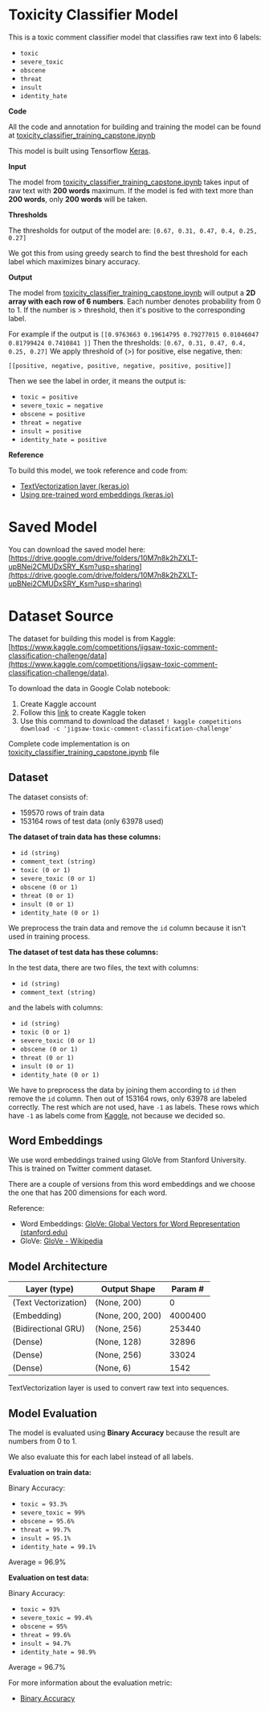 
# Toxicity Classifier Model
This is a toxic comment classifier model that classifies raw text into 6 labels:

-   `toxic`
-   `severe_toxic`
-   `obscene`
-   `threat`
-   `insult`
-   `identity_hate`

**Code**

All the code and annotation for building and training the model can be found at [toxicity_classifier_training_capstone.ipynb](https://github.com/C23-PS376/toxicity-classifier-model/blob/main/toxicity_classifier_training_capstone.ipynb)

This model is built using Tensorflow [Keras](https://keras.io/).

**Input**

The model from [toxicity_classifier_training_capstone.ipynb](https://github.com/C23-PS376/toxicity-classifier-model/blob/main/toxicity_classifier_training_capstone.ipynb) takes input of raw text with **200 words** maximum. If the model is fed with text more than **200 words**, only **200 words** will be taken.

**Thresholds**

The thresholds for output of the model are:
`[0.67, 0.31, 0.47, 0.4, 0.25, 0.27]`

We got this from using greedy search to find the best threshold for each label which maximizes binary accuracy.

**Output**

The model from [toxicity_classifier_training_capstone.ipynb](https://github.com/C23-PS376/toxicity-classifier-model/blob/main/toxicity_classifier_training_capstone.ipynb) will output a **2D array with each row of 6 numbers**. Each number denotes probability from 0 to 1. If the number is > threshold, then it's positive to the corresponding label.

For example if the output is 
`[[0.9763663 0.19614795 0.79277015 0.01046047 0.81799424 0.7410841 ]]`
Then the thresholds:
`[0.67, 0.31, 0.47, 0.4, 0.25, 0.27]`
We apply threshold of (>) for positive, else negative, then:

    [[positive, negative, positive, negative, positive, positive]]

Then we see the label in order, it means the output is:
-   `toxic = positive`
-   `severe_toxic = negative`
-   `obscene = positive`
-   `threat = negative`
-   `insult = positive`
-   `identity_hate = positive`


**Reference**

To build this model, we took reference and code from:

 - [TextVectorization layer (keras.io)](https://keras.io/api/layers/preprocessing_layers/core_preprocessing_layers/text_vectorization/)
 - [Using pre-trained word embeddings (keras.io)](https://keras.io/examples/nlp/pretrained_word_embeddings/)

# Saved Model

You can download the saved model here: [https://drive.google.com/drive/folders/10M7n8k2hZXLT-upBNei2CMUDxSRY_Ksm?usp=sharing](https://drive.google.com/drive/folders/10M7n8k2hZXLT-upBNei2CMUDxSRY_Ksm?usp=sharing)

# Dataset Source

The dataset for building this model is from Kaggle: [https://www.kaggle.com/competitions/jigsaw-toxic-comment-classification-challenge/data](https://www.kaggle.com/competitions/jigsaw-toxic-comment-classification-challenge/data).

To download the data in Google Colab notebook:

 1. Create Kaggle account
 2. Follow this [link](https://www.kaggle.com/general/74235) to create Kaggle token
 3. Use this command to download the dataset `! kaggle competitions download -c 'jigsaw-toxic-comment-classification-challenge'`

Complete code implementation is on [toxicity_classifier_training_capstone.ipynb](https://github.com/C23-PS376/toxicity-classifier-model/blob/main/toxicity_classifier_training_capstone.ipynb) file

## Dataset
The dataset consists of:

 - 159570 rows of train data 
 - 153164 rows of test data (only 63978 used)

**The dataset of train data has these columns:**

 - `id (string)`
 - `comment_text (string)`
 - `toxic (0 or 1)`
 - `severe_toxic (0 or 1)`
 - `obscene (0 or 1)`
 - `threat (0 or 1)`
 - `insult (0 or 1)`
 - `identity_hate (0 or 1)`

We preprocess the train data and remove the `id` column because it isn't used in training process.

**The dataset of test data has these columns:**

In the test data, there are two files, the text with columns:
 - `id (string)`
 - `comment_text (string)`

and the labels with columns:
 - `id (string)`
 - `toxic (0 or 1)`
 - `severe_toxic (0 or 1)`
 - `obscene (0 or 1)`
 - `threat (0 or 1)`
 - `insult (0 or 1)`
 - `identity_hate (0 or 1)`

We have to preprocess the data by joining them according to `id` then remove the `id` column. 
Then out of 153164 rows, only 63978 are labeled correctly. The rest which are not used, have `-1` as labels. These rows which have `-1` as labels come from [Kaggle](https://www.kaggle.com/competitions/jigsaw-toxic-comment-classification-challenge/data), not because we decided so.

## Word Embeddings
We use word embeddings trained using GloVe from Stanford University. This is trained on Twitter comment dataset.

There are a couple of versions from this word embeddings and we choose the one that has 200 dimensions for each word.

Reference:

 - Word Embeddings: [GloVe: Global Vectors for Word Representation (stanford.edu)](https://nlp.stanford.edu/projects/glove/)
 - GloVe: [GloVe - Wikipedia](https://en.wikipedia.org/wiki/GloVe)

## Model Architecture
 
Layer (type) | Output Shape | Param # | 
--- | --- | --- |
(Text Vectorization) | (None, 200) | 0 |
(Embedding) | (None, 200, 200) | 4000400 |
(Bidirectional GRU) | (None, 256) | 253440 |
(Dense) | (None, 128) | 32896 | 
(Dense) | (None, 256) | 33024 | 
(Dense) | (None, 6) | 1542 |

TextVectorization layer is used to convert raw text into sequences.


## Model Evaluation

The model is evaluated using **Binary Accuracy** because the result are numbers from 0 to 1.

We also evaluate this for each label instead of all labels.

**Evaluation on train data:**

Binary Accuracy:
 - `toxic = 93.3%`
 - `severe_toxic = 99%`
 - `obscene = 95.6%`
 - `threat = 99.7%`
 - `insult = 95.1%`
 - `identity_hate = 99.1%`

Average = 96.9%

**Evaluation on test data:**

Binary Accuracy:
 - `toxic = 93%`
 - `severe_toxic = 99.4%`
 - `obscene = 95%`
 - `threat = 99.6%`
 - `insult = 94.7%`
 - `identity_hate = 98.9%`

 Average = 96.7%

For more information about the evaluation metric:

 - [Binary Accuracy](https://keras.io/api/metrics/accuracy_metrics/#binaryaccuracy-class)
